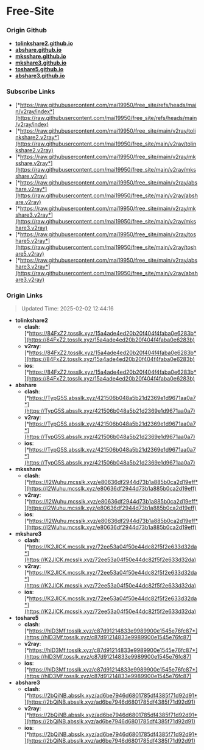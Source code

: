 # Free-Site

### Origin Github

- [**tolinkshare2.github.io**](https://github.com/tolinkshare2/tolinkshare2.github.io)
- [**abshare.github.io**](https://github.com/abshare/abshare.github.io)
- [**mksshare.github.io**](https://github.com/mksshare/mksshare.github.io)
- [**mkshare3.github.io**](https://github.com/mkshare3/mkshare3.github.io)
- [**toshare5.github.io**](https://github.com/toshare5/toshare5.github.io)
- [**abshare3.github.io**](https://github.com/abshare3/abshare3.github.io)

### Subscribe Links

- [*https://raw.githubusercontent.com/mai19950/free_site/refs/heads/main/v2ray/index*](https://raw.githubusercontent.com/mai19950/free_site/refs/heads/main/v2ray/index)
- [*https://raw.githubusercontent.com/mai19950/free_site/main/v2ray/tolinkshare2.v2ray*](https://raw.githubusercontent.com/mai19950/free_site/main/v2ray/tolinkshare2.v2ray)
- [*https://raw.githubusercontent.com/mai19950/free_site/main/v2ray/mksshare.v2ray*](https://raw.githubusercontent.com/mai19950/free_site/main/v2ray/mksshare.v2ray)
- [*https://raw.githubusercontent.com/mai19950/free_site/main/v2ray/abshare.v2ray*](https://raw.githubusercontent.com/mai19950/free_site/main/v2ray/abshare.v2ray)
- [*https://raw.githubusercontent.com/mai19950/free_site/main/v2ray/mkshare3.v2ray*](https://raw.githubusercontent.com/mai19950/free_site/main/v2ray/mkshare3.v2ray)
- [*https://raw.githubusercontent.com/mai19950/free_site/main/v2ray/toshare5.v2ray*](https://raw.githubusercontent.com/mai19950/free_site/main/v2ray/toshare5.v2ray)
- [*https://raw.githubusercontent.com/mai19950/free_site/main/v2ray/abshare3.v2ray*](https://raw.githubusercontent.com/mai19950/free_site/main/v2ray/abshare3.v2ray)

### Origin Links

> Updated Time: 2025-02-02 12:44:16

- **tolinkshare2**
  - **clash**: [*https://84FxZ2.tosslk.xyz/15a4ade4ed20b20f404f4faba0e6283b*](https://84FxZ2.tosslk.xyz/15a4ade4ed20b20f404f4faba0e6283b)
  - **v2ray**: [*https://84FxZ2.tosslk.xyz/15a4ade4ed20b20f404f4faba0e6283b*](https://84FxZ2.tosslk.xyz/15a4ade4ed20b20f404f4faba0e6283b)
  - **ios**: [*https://84FxZ2.tosslk.xyz/15a4ade4ed20b20f404f4faba0e6283b*](https://84FxZ2.tosslk.xyz/15a4ade4ed20b20f404f4faba0e6283b)
- **abshare**
  - **clash**: [*https://TypG5S.absslk.xyz/421506b048a5b21d2369e1d9671aa0a7*](https://TypG5S.absslk.xyz/421506b048a5b21d2369e1d9671aa0a7)
  - **v2ray**: [*https://TypG5S.absslk.xyz/421506b048a5b21d2369e1d9671aa0a7*](https://TypG5S.absslk.xyz/421506b048a5b21d2369e1d9671aa0a7)
  - **ios**: [*https://TypG5S.absslk.xyz/421506b048a5b21d2369e1d9671aa0a7*](https://TypG5S.absslk.xyz/421506b048a5b21d2369e1d9671aa0a7)
- **mksshare**
  - **clash**: [*https://l2Wuhu.mcsslk.xyz/e80636df2944d73b1a885b0ca2d19eff*](https://l2Wuhu.mcsslk.xyz/e80636df2944d73b1a885b0ca2d19eff)
  - **v2ray**: [*https://l2Wuhu.mcsslk.xyz/e80636df2944d73b1a885b0ca2d19eff*](https://l2Wuhu.mcsslk.xyz/e80636df2944d73b1a885b0ca2d19eff)
  - **ios**: [*https://l2Wuhu.mcsslk.xyz/e80636df2944d73b1a885b0ca2d19eff*](https://l2Wuhu.mcsslk.xyz/e80636df2944d73b1a885b0ca2d19eff)
- **mkshare3**
  - **clash**: [*https://K2JICK.mcsslk.xyz/72ee53a04f50e44dc82f5f2e633d32da*](https://K2JICK.mcsslk.xyz/72ee53a04f50e44dc82f5f2e633d32da)
  - **v2ray**: [*https://K2JICK.mcsslk.xyz/72ee53a04f50e44dc82f5f2e633d32da*](https://K2JICK.mcsslk.xyz/72ee53a04f50e44dc82f5f2e633d32da)
  - **ios**: [*https://K2JICK.mcsslk.xyz/72ee53a04f50e44dc82f5f2e633d32da*](https://K2JICK.mcsslk.xyz/72ee53a04f50e44dc82f5f2e633d32da)
- **toshare5**
  - **clash**: [*https://hlD3Mf.tosslk.xyz/c87d91214833e9989900e1545e76fc87*](https://hlD3Mf.tosslk.xyz/c87d91214833e9989900e1545e76fc87)
  - **v2ray**: [*https://hlD3Mf.tosslk.xyz/c87d91214833e9989900e1545e76fc87*](https://hlD3Mf.tosslk.xyz/c87d91214833e9989900e1545e76fc87)
  - **ios**: [*https://hlD3Mf.tosslk.xyz/c87d91214833e9989900e1545e76fc87*](https://hlD3Mf.tosslk.xyz/c87d91214833e9989900e1545e76fc87)
- **abshare3**
  - **clash**: [*https://2bQiNB.absslk.xyz/ad6be7946d6801785df4385f71d92d91*](https://2bQiNB.absslk.xyz/ad6be7946d6801785df4385f71d92d91)
  - **v2ray**: [*https://2bQiNB.absslk.xyz/ad6be7946d6801785df4385f71d92d91*](https://2bQiNB.absslk.xyz/ad6be7946d6801785df4385f71d92d91)
  - **ios**: [*https://2bQiNB.absslk.xyz/ad6be7946d6801785df4385f71d92d91*](https://2bQiNB.absslk.xyz/ad6be7946d6801785df4385f71d92d91)
